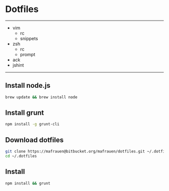 # Dotfiles

---

* vim
  * rc
  * snippets
* zsh
  * rc
  * prompt
* ack
* jshint

---

## Install node.js

```sh
brew update && brew install node
```

## Install grunt

```sh
npm install -g grunt-cli
```

## Download dotfiles

```sh
git clone https://mafrauen@bitbucket.org/mafrauen/dotfiles.git ~/.dotfiles
cd ~/.dotfiles
```

## Install

```sh
npm install && grunt
```
